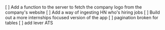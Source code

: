 [ ] Add a function to the server to fetch the company logo from the company's website
[ ] Add a way of ingesting HN who's hiring jobs
[ ] Build out a more internships focused version of the app
[ ] pagination broken for tables
[ ] add lever ATS